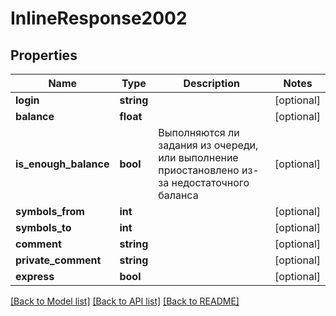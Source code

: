 # InlineResponse2002

## Properties
Name | Type | Description | Notes
------------ | ------------- | ------------- | -------------
**login** | **string** |  | [optional] 
**balance** | **float** |  | [optional] 
**is_enough_balance** | **bool** | Выполняются ли задания из очереди, или выполнение приостановлено из-за недостаточного баланса | [optional] 
**symbols_from** | **int** |  | [optional] 
**symbols_to** | **int** |  | [optional] 
**comment** | **string** |  | [optional] 
**private_comment** | **string** |  | [optional] 
**express** | **bool** |  | [optional] 

[[Back to Model list]](../../README.md#documentation-for-models) [[Back to API list]](../../README.md#documentation-for-api-endpoints) [[Back to README]](../../README.md)

